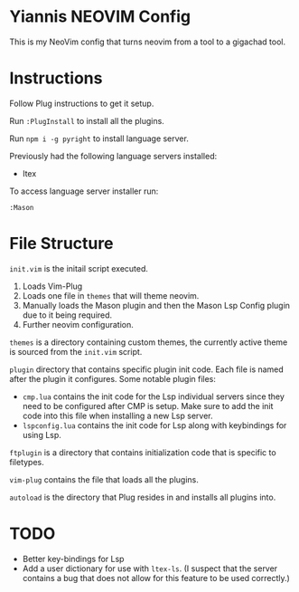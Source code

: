 # Yiannis NEOVIM Config

This is my NeoVim config that turns neovim from a tool to a gigachad tool.

# Instructions

Follow Plug instructions to get it setup.

Run `:PlugInstall` to install all the plugins.

Run `npm i -g pyright` to install language server.

Previously had the following language servers installed:

* ltex

To access language server installer run:

`:Mason`

# File Structure

`init.vim` is the initail script executed.
1. Loads Vim-Plug
2. Loads one file in `themes` that will theme neovim.
3. Manually loads the Mason plugin and then the Mason Lsp Config plugin due to it being required.
4. Further neovim configuration.

`themes` is a directory containing custom themes, the currently active theme is sourced from the `init.vim` script.

`plugin` directory that contains specific plugin init code. Each file is named after the plugin it configures. Some
notable plugin files:
* `cmp.lua` contains the init code for the Lsp individual servers since they need to be configured after CMP is setup.
  Make sure to add the init code into this file when installing a new Lsp server.
* `lspconfig.lua` contains the init code for Lsp along with keybindings for using Lsp.

`ftplugin` is a directory that contains initialization code that is specific to filetypes.

`vim-plug` contains the file that loads all the plugins.

`autoload` is the directory that Plug resides in and installs all plugins into.

# TODO

* Better key-bindings for Lsp
* Add a user dictionary for use with `ltex-ls`. (I suspect that the server contains a bug that does not allow for this
  feature to be used correctly.)

